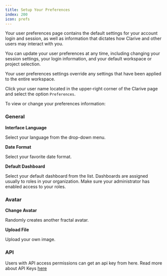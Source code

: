 ```yaml
---
title: Setup Your Preferences
index: 200
icon: prefs
---
```


Your user preferences page contains the default
settings for your account login and session,
as well as information that dictates how Clarive and other users may interact with you.

You can update your user preferences at any time,
including changing your session settings, your login information, and your default workspace or project selection.

Your user preferences settings override any settings that have been applied to the entire workspace.

Click your user name located in the upper-right corner of the Clarive page and select
the option `Preferences`.

To view or change your preferences information:

### General

**Interface Language**

Select your language from the drop-down menu.

**Date Format**

Select your favorite date format.

**Default Dashboard**

Select your default dashboard from the list. Dashboards are assigned usually
to roles in your organization. Make sure your administrator has enabled access to your roles.

### Avatar

**Change Avatar**

Randomly creates another fractal avatar.

**Upload File**

Upload your own image.

### API

Users with API access permissions can get an api key from here.
Read more about API Keys [here](concepts/api_key)
